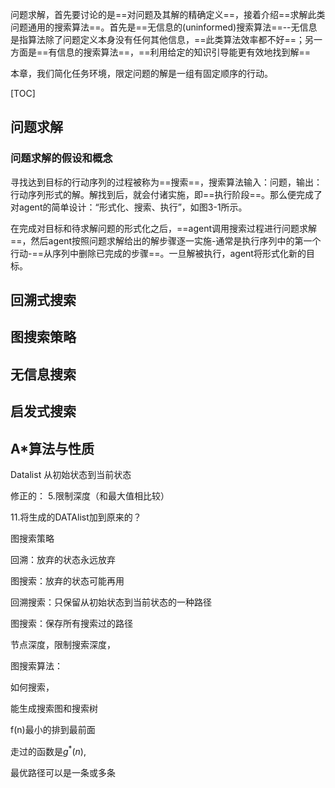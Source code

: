 问题求解，首先要讨论的是==对问题及其解的精确定义==，接着介绍==求解此类问题通用的搜索算法==。首先是==无信息的(uninformed)搜索算法==--无信息是指算法除了问题定义本身没有任何其他信息，==此类算法效率都不好==；另一方面是==有信息的搜索算法==，==利用给定的知识引导能更有效地找到解==

本章，我们简化任务环境，限定问题的解是一组有固定顺序的行动。

[TOC]

## 问题求解

### 问题求解的假设和概念

寻找达到目标的行动序列的过程被称为==搜索==，搜索算法输入：问题，输出：行动序列形式的解。解找到后，就会付诸实施，即==执行阶段==。那么便完成了对agent的简单设计：“形式化、搜索、执行”，如图3-1所示。

在完成对目标和待求解问题的形式化之后，==agent调用搜索过程进行问题求解==，然后agent按照问题求解给出的解步骤逐一实施-通常是执行序列中的第一个行动-==从序列中删除已完成的步骤==。一旦解被执行，agent将形式化新的目标。

## 回溯式搜索



## 图搜索策略



## 无信息搜索



## 启发式搜索



## A*算法与性质















Datalist  从初始状态到当前状态

修正的：
5.限制深度（和最大值相比较）

11.将生成的DATAlist加到原来的？



图搜索策略

回溯：放弃的状态永远放弃

图搜索：放弃的状态可能再用

回溯搜索：只保留从初始状态到当前状态的一种路径

图搜索：保存所有搜索过的路径

节点深度，限制搜索深度，



图搜索算法：

如何搜索，

能生成搜索图和搜索树





f(n)最小的排到最前面

走过的函数是$g^{*}(n)$,



最优路径可以是一条或多条



